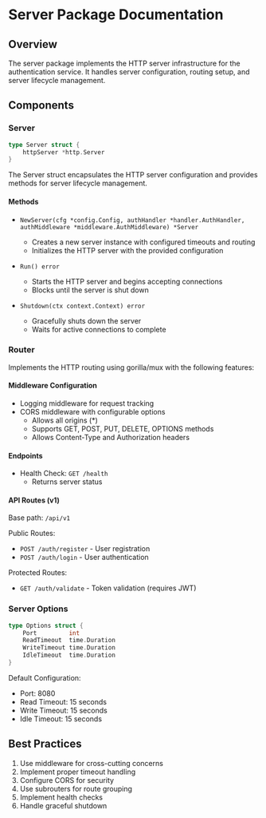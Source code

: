 # Server Package Documentation

## Overview
The server package implements the HTTP server infrastructure for the authentication service. It handles server configuration, routing setup, and server lifecycle management.

## Components

### Server
```go
type Server struct {
    httpServer *http.Server
}
```
The Server struct encapsulates the HTTP server configuration and provides methods for server lifecycle management.

#### Methods
- `NewServer(cfg *config.Config, authHandler *handler.AuthHandler, authMiddleware *middleware.AuthMiddleware) *Server`
  - Creates a new server instance with configured timeouts and routing
  - Initializes the HTTP server with the provided configuration

- `Run() error`
  - Starts the HTTP server and begins accepting connections
  - Blocks until the server is shut down

- `Shutdown(ctx context.Context) error`
  - Gracefully shuts down the server
  - Waits for active connections to complete

### Router
Implements the HTTP routing using gorilla/mux with the following features:

#### Middleware Configuration
- Logging middleware for request tracking
- CORS middleware with configurable options
  - Allows all origins (*)
  - Supports GET, POST, PUT, DELETE, OPTIONS methods
  - Allows Content-Type and Authorization headers

#### Endpoints
- Health Check: `GET /health`
  - Returns server status

#### API Routes (v1)
Base path: `/api/v1`

Public Routes:
- `POST /auth/register` - User registration
- `POST /auth/login` - User authentication

Protected Routes:
- `GET /auth/validate` - Token validation (requires JWT)

### Server Options
```go
type Options struct {
    Port         int
    ReadTimeout  time.Duration
    WriteTimeout time.Duration
    IdleTimeout  time.Duration
}
```

Default Configuration:
- Port: 8080
- Read Timeout: 15 seconds
- Write Timeout: 15 seconds
- Idle Timeout: 15 seconds

## Best Practices
1. Use middleware for cross-cutting concerns
2. Implement proper timeout handling
3. Configure CORS for security
4. Use subrouters for route grouping
5. Implement health checks
6. Handle graceful shutdown